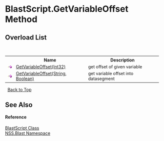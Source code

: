 # BlastScript.GetVariableOffset Method 
 


## Overload List
&nbsp;<table><tr><th></th><th>Name</th><th>Description</th></tr><tr><td>![Public method](media/pubmethod.gif "Public method")</td><td><a href="85313513-2e1f-7887-fc24-48b042682a70.md">GetVariableOffset(Int32)</a></td><td>
get offset of given variable</td></tr><tr><td>![Public method](media/pubmethod.gif "Public method")</td><td><a href="f3da22f8-fcb6-fdcd-588e-11c9793defec.md">GetVariableOffset(String, Boolean)</a></td><td>
get variable offset into datasegment</td></tr></table>&nbsp;
<a href="#blastscript.getvariableoffset-method">Back to Top</a>

## See Also


#### Reference
<a href="701ebde6-515e-1fd5-a11a-526716112a12.md">BlastScript Class</a><br /><a href="88b55311-4a89-0894-e27a-e157e443c7f7.md">NSS.Blast Namespace</a><br />